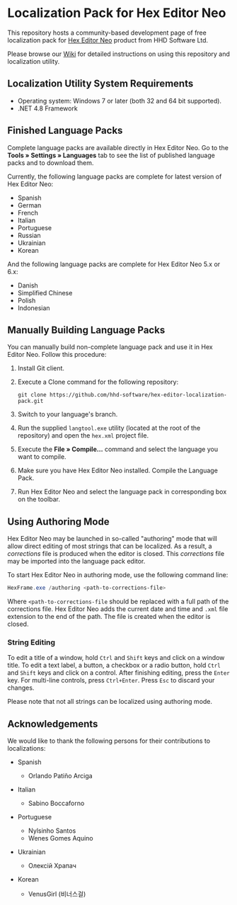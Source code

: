 # Localization Pack for Hex Editor Neo

This repository hosts a community-based development page of free localization pack for [Hex Editor Neo](//www.hhdsoftware.com/free-hex-editor) product from HHD Software Ltd.

Please browse our [Wiki](https://github.com/hhd-software/hex-editor-localization-pack/wiki) for detailed instructions on using this repository and localization utility.

## Localization Utility System Requirements

* Operating system: Windows 7 or later (both 32 and 64 bit supported).
* .NET 4.8 Framework

## Finished Language Packs

Complete language packs are available directly in Hex Editor Neo. Go to the **Tools » Settings » Languages** tab to see the list of published language packs and to download them.

Currently, the following language packs are complete for latest version of Hex Editor Neo:

* Spanish
* German
* French
* Italian
* Portuguese
* Russian
* Ukrainian
* Korean

And the following language packs are complete for Hex Editor Neo 5.x or 6.x:

* Danish
* Simplified Chinese
* Polish
* Indonesian

## Manually Building Language Packs

You can manually build non-complete language pack and use it in Hex Editor Neo. Follow this procedure:

1. Install Git client.
2. Execute a Clone command for the following repository:

   ```
   git clone https://github.com/hhd-software/hex-editor-localization-pack.git
   ```

3. Switch to your language's branch.
4. Run the supplied `langtool.exe` utility (located at the root of the repository) and open the `hex.xml` project file.
5. Execute the **File » Compile…** command and select the language you want to compile.
6. Make sure you have Hex Editor Neo installed. Compile the Language Pack.
7. Run Hex Editor Neo and select the language pack in corresponding box on the toolbar.

## Using Authoring Mode

Hex Editor Neo may be launched in so-called "authoring" mode that will allow direct editing of most strings that can be localized. As a result, a *corrections* file is produced when the editor is closed. This *corrections* file may be imported into the language pack editor.

To start Hex Editor Neo in authoring mode, use the following command line:

```PowerShell
HexFrame.exe /authoring <path-to-corrections-file>
```

Where `<path-to-corrections-file` should be replaced with a full path of the corrections file. Hex Editor Neo adds the current date and time and `.xml` file extension to the end of the path. The file is created when the editor is closed.

### String Editing

To edit a title of a window, hold `Ctrl` and `Shift` keys and click on a window title. To edit a text label, a button, a checkbox or a radio button, hold `Ctrl` and `Shift` keys and click on a control. After finishing editing, press the `Enter` key. For multi-line controls, press `Ctrl+Enter`. Press `Esc` to discard your changes.

Please note that not all strings can be localized using authoring mode.

## Acknowledgements

We would like to thank the following persons for their contributions to localizations:

* Spanish
   * Orlando Patiño Arciga

* Italian
   * Sabino Boccaforno

* Portuguese
   * Nylsinho Santos
   * Wenes Gomes Aquino

* Ukrainian
   * Олексій Храпач

* Korean
   * VenusGirl (비너스걸)
